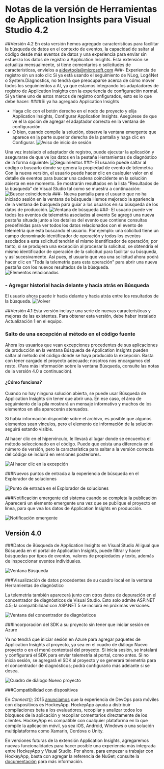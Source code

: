 <properties 
	pageTitle="Notas de la versión de la extensión de Visual Studio para Application Insights" 
	description="Las últimas novedades sobre las herramientas de Visual Studio para Application Insights." 
	services="application-insights" 
    documentationCenter=""
	authors="dimazaid" 
	manager="douge"/>
<tags 
	ms.service="application-insights" 
	ms.workload="tbd" 
	ms.tgt_pltfrm="ibiza" 
	ms.devlang="na" 
	ms.topic="article" 
	ms.date="01/19/2016" 
	ms.author="dimazaid"/>
 
# Notas de la versión de Herramientas de Application Insights para Visual Studio 4.2
##Versión 4.2
En esta versión hemos agregado características para facilitar la búsqueda de datos en el contexto de eventos, la capacidad de saltar al código desde más eventos de datos y una experiencia para enviar sin esfuerzo los datos de registro a Application Insights. Esta extensión se actualiza mensualmente, si tiene comentarios o solicitudes de características, envíelos a aidevtools@microsoft.com
###- Experiencia de registro sin un solo clic
Si ya está usando el seguimiento de NLog, Log4Net o System.Diagnostics, no tendrá que preocuparse acerca de cómo mover todos los seguimientos a AI, ya que estamos integrando los adaptadores de registro de Application Insights con la experiencia de configuración normal. Si ya tiene uno de estos marcos de registro configurados, esto es lo que debe hacer:
####Si ya ha agregado Application Insights
- Haga clic con el botón derecho en el nodo de proyecto y elija Application Insights, Configurar Application Insights. Asegúrese de que ve el la opción de agregar el adaptador correcto en la ventana de configuración. 
- O bien, cuando compile la solución, observe la ventana emergente que aparece en la parte superior derecha de la pantalla y haga clic en Configurar. ![Aviso de inicio de sesión](./media/app-insights-release-notes-vsix/LoggingToast.png)

Una vez instalado el adaptador de registro, puede ejecutar la aplicación y asegurarse de que ve los datos en la pestaña Herramientas de diagnóstico de la forma siguiente: ![Seguimientos](./media/app-insights-release-notes-vsix/Traces.png)
###- El usuario puede saltar al código o buscarlo donde se genera la propiedad de evento de telemetría
Con la nueva versión, el usuario puede hacer clic en cualquier valor en el detalle de eventos para buscar una cadena coincidente en la solución abierta en ese momento. Se mostrarán resultados en la lista "Resultados de la búsqueda" de Visual Studio tal como se muestra a continuación: ![Buscar coincidencia](./media/app-insights-release-notes-vsix/FindMatch.png)
###- Nueva pantalla para el usuario que no ha iniciado sesión en la ventana de búsqueda
Hemos mejorado la apariencia de la ventana de búsqueda para guiar a los usuarios en su búsqueda de los datos de producción. ![Ventana de búsqueda](./media/app-insights-release-notes-vsix/SearchWindow.png)
###- El usuario puede ver todos los eventos de telemetría asociados al evento
Se agregó una nueva pestaña situada junto a los detalles del evento que contiene consultas predefinidas para ver todos los datos relacionados con el evento de telemetría que está buscando el usuario. Por ejemplo: una solicitud tiene un campo denominado identificador de operación y todos los eventos asociados a esta solicitud tendrán el mismo identificador de operación; por tanto, si se produjera una excepción al procesar la solicitud, se obtendría el mismo identificador de operación de la solicitud para facilitar su búsqueda, y así sucesivamente. Así pues, el usuario que vea una solicitud ahora podrá hacer clic en "Toda la telemetría para esta operación" para abrir una nueva pestaña con los nuevos resultados de la búsqueda. ![Elementos relacionados](./media/app-insights-release-notes-vsix/RelatedItems.png)
### - Agregar historial hacia delante y hacia atrás en Búsqueda
El usuario ahora puede ir hacia delante y hacia atrás entre los resultados de la búsqueda. ![Volver](./media/app-insights-release-notes-vsix/GoBAck.png)

##Versión 4.1
Esta versión incluye una serie de nuevas características y mejoras de las existentes. Para obtener esta versión, debe haber instalado Actualización 1 en el equipo.

### Salto de una excepción al método en el código fuente
Ahora los usuarios que vean excepciones procedentes de sus aplicaciones de producción en la ventana Búsqueda de Application Insights pueden saltar al método del código donde se haya producido la excepción. Basta con tener cargado el proyecto adecuado; nosotros nos encargamos del resto. (Para más información sobre la ventana Búsqueda, consulte las notas de la versión 4.0 a continuación).

#### ¿Cómo funciona?

Cuando no hay ninguna solución abierta, se puede usar Búsqueda de Application Insights sin tener que abrir una. En ese caso, el área de seguimiento de la pila mostrará un mensaje informativo y muchos de los elementos en ella aparecerán atenuados.


Si había información disponible sobre el archivo, es posible que algunos elementos sean vínculos, pero el elemento de información de la solución seguirá estando visible.

Al hacer clic en el hipervínculo, le llevará al lugar donde se encuentra el método seleccionado en el código. Puede que exista una diferencia en el número de versión, pero la característica para saltar a la versión correcta del código se incluirá en versiones posteriores.

![Al hacer clic en la excepción](./media/app-insights-release-notes-vsix/jumptocode.png)

###Nuevos puntos de entrada a la experiencia de búsqueda en el Explorador de soluciones 

![Punto de entrada en el Explorador de soluciones](./media/app-insights-release-notes-vsix/searchentry.png)


###Notificación emergente del sistema cuando se completa la publicación
Aparecerá un elemento emergente una vez que se publique el proyecto en línea, para que vea los datos de Application Insights en producción.

![Notificación emergente](./media/app-insights-release-notes-vsix/publishtoast.png)

## Versión 4.0

###Datos de Búsqueda de Application Insights en Visual Studio
Al igual que Búsqueda en el portal de Application Insights, puede filtrar y hacer búsquedas por tipos de eventos, valores de propiedades y texto, además de inspeccionar eventos individuales.

![Ventana Búsqueda](./media/app-insights-release-notes-vsix/search.png)

###Visualización de datos procedentes de su cuadro local en la ventana Herramientas de diagnóstico

La telemetría también aparecerá junto con otros datos de depuración en el concentrador de diagnósticos de Visual Studio. Esto solo admite ASP.NET 4.5; la compatibilidad con ASP.NET 5 se incluirá en próximas versiones.

![Ventana del concentrador de diagnósticos](./media/app-insights-release-notes-vsix/diagtools.png)

###Incorporación del SDK a su proyecto sin tener que iniciar sesión en Azure

Ya no tendrá que iniciar sesión en Azure para agregar paquetes de Application Insights al proyecto, ya sea en el cuadro de diálogo Nuevo proyecto o en el menú contextual del proyecto. Si inicia sesión, se instalará y configurará el SDK para enviar telemetría al portal, como antes. Si no inicia sesión, se agregará el SDK al proyecto y se generará telemetría para el concentrador de diagnósticos; podrá configurarlo más adelante si se desea.

![Cuadro de diálogo Nuevo proyecto](./media/app-insights-release-notes-vsix/newproject.png)

###Compatibilidad con dispositivos

En *Connect();* 2015 [anunciamos](https://azure.microsoft.com/blog/deep-diagnostics-for-web-apps-with-application-insights/) que la experiencia de DevOps para móviles con dispositivos es HockeyApp. HockeyApp ayuda a distribuir compilaciones beta a los evaluadores, recopilar y analizar todos los bloqueos de la aplicación y recopilar comentarios directamente de los clientes. HockeyApp es compatible con cualquier plataforma en la que compile la aplicación móvil, ya sea iOS, Android, Windows o una solución multiplataforma como Xamarin, Cordova o Unity.

En versiones futuras de la extensión Application Insights, agregaremos nuevas funcionalidades para hacer posible una experiencia más integrada entre HockeyApp y Visual Studio. Por ahora, para empezar a trabajar con HockeyApp, basta con agregar la referencia de NuGet; consulte la [documentación](http://support.hockeyapp.net/kb/client-integration-windows-and-windows-phone) para más información.

 

<!---HONumber=AcomDC_0211_2016-->